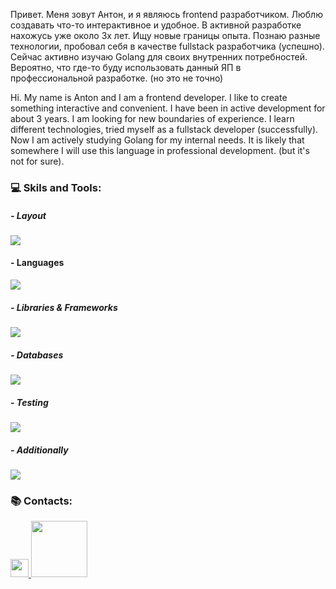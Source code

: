 <p> Привет. Меня зовут Антон, и я являюсь frontend разработчиком. Люблю создавать что-то интерактивное и удобное.
В активной разработке нахожусь уже около 3х лет. Ищу новые границы опыта. Познаю разные технологии, пробовал себя в качестве fullstack разработчика (успешно).
Сейчас активно изучаю Golang для своих внутренних потребностей. Вероятно, что где-то буду использовать данный ЯП в профессиональной разработке. (но это не точно) 
</p> 

<p> Hi. My name is Anton and I am a frontend developer. I like to create something interactive and convenient.
I have been in active development for about 3 years. I am looking for new boundaries of experience. I learn different technologies, tried myself as a fullstack developer (successfully).
Now I am actively studying Golang for my internal needs. It is likely that somewhere I will use this language in professional development. (but it's not for sure). 
</p> 

### 💻 Skils and Tools: 
##### - Layout
<img src="https://skillicons.dev/icons?i=html,css,sass,materialui">

#### - Languages
<img src="https://skillicons.dev/icons?i=js,ts,golang">

##### - Libraries & Frameworks
<img src="https://skillicons.dev/icons?i=angular,nest,react,rxjs,express">

##### - Databases
<img src="https://skillicons.dev/icons?i=mysql,mongodb,postgresql">

##### - Testing
<img src="https://skillicons.dev/icons?i=jest,cypress">

##### - Additionally
<img src="https://skillicons.dev/icons?i=nodejs,webpack,git,nginx,docker,graphql,apollo,redux,linux">


### 📚 Contacts:

<a href="https://t.me/ccwerw">
  <img width="28.88" src="https://www.freeiconspng.com/thumbs/telegram-icon/telegram-icon-15.png">
</a>
<a href="mailto:desonanton@gmail.com">
  <img width="90" src="https://camo.githubusercontent.com/571384769c09e0c66b45e39b5be70f68f552db3e2b2311bc2064f0d4a9f5983b/68747470733a2f2f696d672e736869656c64732e696f2f62616467652f476d61696c2d4431343833363f7374796c653d666f722d7468652d6261646765266c6f676f3d676d61696c266c6f676f436f6c6f723d7768697465">
</a>
